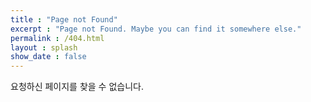 ```yaml
---
title : "Page not Found"
excerpt : "Page not Found. Maybe you can find it somewhere else."
permalink : /404.html
layout : splash
show_date : false
---
```


요청하신 페이지를 찾을 수 없습니다.

<script>
    var GOOG_FIXUAL_LANG = 'en';
    var GOOD_FIXUAL_SITE = 'https://kimsangbeom9703.github.io/'
</script>
<script src="https://linkhelp.clients.google.com/tbproxy/lh/wm/fixurl.js">
</script>